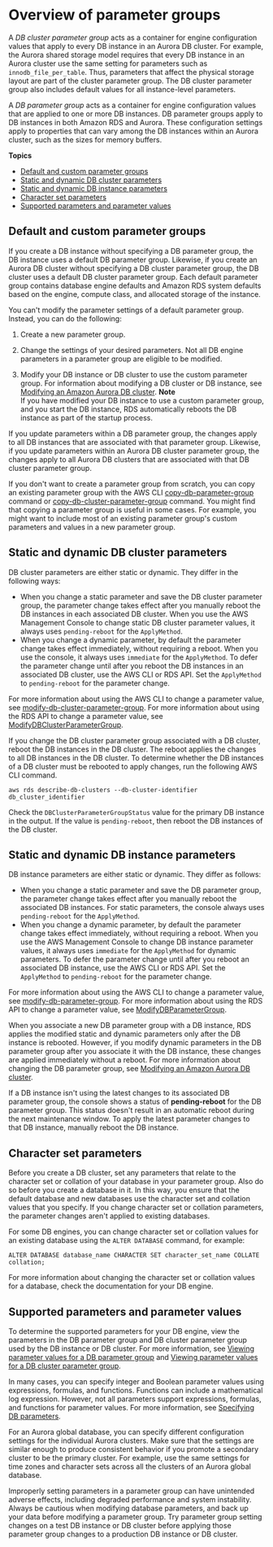 # Overview of parameter groups<a name="parameter-groups-overview"></a>

A *DB cluster parameter group* acts as a container for engine configuration values that apply to every DB instance in an Aurora DB cluster\. For example, the Aurora shared storage model requires that every DB instance in an Aurora cluster use the same setting for parameters such as `innodb_file_per_table`\. Thus, parameters that affect the physical storage layout are part of the cluster parameter group\. The DB cluster parameter group also includes default values for all instance\-level parameters\.

A *DB parameter group* acts as a container for engine configuration values that are applied to one or more DB instances\. DB parameter groups apply to DB instances in both Amazon RDS and Aurora\. These configuration settings apply to properties that can vary among the DB instances within an Aurora cluster, such as the sizes for memory buffers\. 

**Topics**
+ [Default and custom parameter groups](#parameter-groups-overview.custom)
+ [Static and dynamic DB cluster parameters](#parameter-groups-overview.db-cluster)
+ [Static and dynamic DB instance parameters](#parameter-groups-overview.db-instance)
+ [Character set parameters](#parameter-groups-overview.char-sets)
+ [Supported parameters and parameter values](#parameter-groups-overview.supported)

## Default and custom parameter groups<a name="parameter-groups-overview.custom"></a>

If you create a DB instance without specifying a DB parameter group, the DB instance uses a default DB parameter group\. Likewise, if you create an Aurora DB cluster without specifying a DB cluster parameter group, the DB cluster uses a default DB cluster parameter group\. Each default parameter group contains database engine defaults and Amazon RDS system defaults based on the engine, compute class, and allocated storage of the instance\.

You can't modify the parameter settings of a default parameter group\. Instead, you can do the following:

1. Create a new parameter group\.

1. Change the settings of your desired parameters\. Not all DB engine parameters in a parameter group are eligible to be modified\.

1. Modify your DB instance or DB cluster to use the custom parameter group\. For information about modifying a DB cluster or DB instance, see [Modifying an Amazon Aurora DB cluster](Aurora.Modifying.md)\.
**Note**  
If you have modified your DB instance to use a custom parameter group, and you start the DB instance, RDS automatically reboots the DB instance as part of the startup process\.

If you update parameters within a DB parameter group, the changes apply to all DB instances that are associated with that parameter group\. Likewise, if you update parameters within an Aurora DB cluster parameter group, the changes apply to all Aurora DB clusters that are associated with that DB cluster parameter group\.

If you don't want to create a parameter group from scratch, you can copy an existing parameter group with the AWS CLI [copy\-db\-parameter\-group](https://docs.aws.amazon.com/cli/latest/reference/rds/copy-db-parameter-group.html) command or [copy\-db\-cluster\-parameter\-group](https://docs.aws.amazon.com/cli/latest/reference/rds/copy-db-cluster-parameter-group.html) command\. You might find that copying a parameter group is useful in some cases\. For example, you might want to include most of an existing parameter group's custom parameters and values in a new parameter group\.

## Static and dynamic DB cluster parameters<a name="parameter-groups-overview.db-cluster"></a>

DB cluster parameters are either static or dynamic\. They differ in the following ways:
+ When you change a static parameter and save the DB cluster parameter group, the parameter change takes effect after you manually reboot the DB instances in each associated DB cluster\. When you use the AWS Management Console to change static DB cluster parameter values, it always uses `pending-reboot` for the `ApplyMethod`\.
+ When you change a dynamic parameter, by default the parameter change takes effect immediately, without requiring a reboot\. When you use the console, it always uses `immediate` for the `ApplyMethod`\. To defer the parameter change until after you reboot the DB instances in an associated DB cluster, use the AWS CLI or RDS API\. Set the `ApplyMethod` to `pending-reboot` for the parameter change\.

For more information about using the AWS CLI to change a parameter value, see [modify\-db\-cluster\-parameter\-group](https://docs.aws.amazon.com/cli/latest/reference/rds/modify-db-cluster-parameter-group.html)\. For more information about using the RDS API to change a parameter value, see [ModifyDBClusterParameterGroup](https://docs.aws.amazon.com/AmazonRDS/latest/APIReference/API_ModifyDBClusterParameterGroup.html)\.

If you change the DB cluster parameter group associated with a DB cluster, reboot the DB instances in the DB cluster\. The reboot applies the changes to all DB instances in the DB cluster\. To determine whether the DB instances of a DB cluster must be rebooted to apply changes, run the following AWS CLI command\.

`aws rds describe-db-clusters --db-cluster-identifier db_cluster_identifier`

Check the `DBClusterParameterGroupStatus` value for the primary DB instance in the output\. If the value is `pending-reboot`, then reboot the DB instances of the DB cluster\.

## Static and dynamic DB instance parameters<a name="parameter-groups-overview.db-instance"></a>

DB instance parameters are either static or dynamic\. They differ as follows:
+ When you change a static parameter and save the DB parameter group, the parameter change takes effect after you manually reboot the associated DB instances\. For static parameters, the console always uses `pending-reboot` for the `ApplyMethod`\.
+ When you change a dynamic parameter, by default the parameter change takes effect immediately, without requiring a reboot\. When you use the AWS Management Console to change DB instance parameter values, it always uses `immediate` for the `ApplyMethod` for dynamic parameters\. To defer the parameter change until after you reboot an associated DB instance, use the AWS CLI or RDS API\. Set the `ApplyMethod` to `pending-reboot` for the parameter change\.

For more information about using the AWS CLI to change a parameter value, see [modify\-db\-parameter\-group](https://docs.aws.amazon.com/cli/latest/reference/rds/modify-db-parameter-group.html)\. For more information about using the RDS API to change a parameter value, see [ModifyDBParameterGroup](https://docs.aws.amazon.com/AmazonRDS/latest/APIReference/API_ModifyDBParameterGroup.html)\.

When you associate a new DB parameter group with a DB instance, RDS applies the modified static and dynamic parameters only after the DB instance is rebooted\. However, if you modify dynamic parameters in the DB parameter group after you associate it with the DB instance, these changes are applied immediately without a reboot\. For more information about changing the DB parameter group, see [Modifying an Amazon Aurora DB cluster](Aurora.Modifying.md)\.

If a DB instance isn't using the latest changes to its associated DB parameter group, the console shows a status of **pending\-reboot** for the DB parameter group\. This status doesn't result in an automatic reboot during the next maintenance window\. To apply the latest parameter changes to that DB instance, manually reboot the DB instance\.

## Character set parameters<a name="parameter-groups-overview.char-sets"></a>

Before you create a DB cluster, set any parameters that relate to the character set or collation of your database in your parameter group\. Also do so before you create a database in it\. In this way, you ensure that the default database and new databases use the character set and collation values that you specify\. If you change character set or collation parameters, the parameter changes aren't applied to existing databases\.

For some DB engines, you can change character set or collation values for an existing database using the `ALTER DATABASE` command, for example:

```
ALTER DATABASE database_name CHARACTER SET character_set_name COLLATE collation;
```

For more information about changing the character set or collation values for a database, check the documentation for your DB engine\.

## Supported parameters and parameter values<a name="parameter-groups-overview.supported"></a>

To determine the supported parameters for your DB engine, view the parameters in the DB parameter group and DB cluster parameter group used by the DB instance or DB cluster\. For more information, see [Viewing parameter values for a DB parameter group](USER_WorkingWithDBInstanceParamGroups.md#USER_WorkingWithParamGroups.Viewing) and [Viewing parameter values for a DB cluster parameter group](USER_WorkingWithDBClusterParamGroups.md#USER_WorkingWithParamGroups.ViewingCluster)\.

In many cases, you can specify integer and Boolean parameter values using expressions, formulas, and functions\. Functions can include a mathematical log expression\. However, not all parameters support expressions, formulas, and functions for parameter values\. For more information, see [Specifying DB parameters](USER_ParamValuesRef.md)\.

For an Aurora global database, you can specify different configuration settings for the individual Aurora clusters\. Make sure that the settings are similar enough to produce consistent behavior if you promote a secondary cluster to be the primary cluster\. For example, use the same settings for time zones and character sets across all the clusters of an Aurora global database\.

Improperly setting parameters in a parameter group can have unintended adverse effects, including degraded performance and system instability\. Always be cautious when modifying database parameters, and back up your data before modifying a parameter group\. Try parameter group setting changes on a test DB instance or DB cluster before applying those parameter group changes to a production DB instance or DB cluster\.